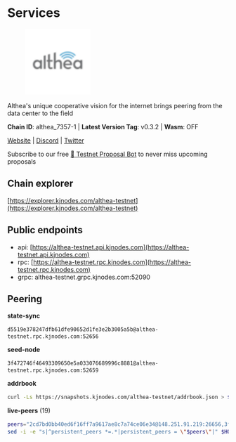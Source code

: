 # Services

<figure><img src="https://raw.githubusercontent.com/kj89/cosmos-images/main/logos/althea.png" width="150" alt=""><figcaption></figcaption></figure>

Althea's unique cooperative vision for the internet  brings peering from the data center to the field

**Chain ID**: althea_7357-1 | **Latest Version Tag**: v0.3.2 | **Wasm**: OFF

[Website](https://www.althea.net) | [Discord](https://discord.gg/ZTKWfpDs) | [Twitter](https://twitter.com/altheanetwork)



Subscribe to our free [🤖 Testnet Proposal Bot](https://t.me/kjnodes_testnet_proposal_bot) to never miss upcoming proposals


## Chain explorer
[https://explorer.kjnodes.com/althea-testnet](https://explorer.kjnodes.com/althea-testnet)

## Public endpoints

* api: [https://althea-testnet.api.kjnodes.com](https://althea-testnet.api.kjnodes.com)
* rpc: [https://althea-testnet.rpc.kjnodes.com](https://althea-testnet.rpc.kjnodes.com)
* grpc: althea-testnet.grpc.kjnodes.com:52090

## Peering

**state-sync**

```text
d5519e378247dfb61dfe90652d1fe3e2b3005a5b@althea-testnet.rpc.kjnodes.com:52656
```

**seed-node**

```text
3f472746f46493309650e5a033076689996c8881@althea-testnet.rpc.kjnodes.com:52659
```

**addrbook**
```bash
curl -Ls https://snapshots.kjnodes.com/althea-testnet/addrbook.json > $HOME/.althea/config/addrbook.json
```

**live-peers** (19)
```bash
peers="2cd7bd0bb40ed6f16ff7a9617ae8c7a74ce06e34@148.251.91.219:26656,3f9a20277d68b7fe52efbe84dad231af472d0190@162.55.235.69:29656,aa500219761eecd7f1f02a8bfd21c6dcdbd3cf42@142.132.232.40:26656,cc542d9fb5f93780fc4004aa67f2b502686a24e8@144.76.27.79:61056,ccc09b0fb3c5f6b2dc826a6896bf43b099921bdb@207.180.253.242:26656,d5040e6aa2f190e04a39dc27e8199786a848e1cd@161.97.99.251:26156,d26fddea7ceb8cb5a52223702a23757cb09fad37@207.180.199.115:31656,e5990247cc7fde4f94b44f687e0a9bda84fffe55@141.94.193.28:55766,856ac01afa0163c27b69e1b25464427310120924@85.25.134.23:26656,8af3c5f2e975150cbf2d57bea182c2ca0fb808d2@65.21.237.170:10456,695f6de1a39a5f189015a50ef5f9df144a76b4d8@65.108.233.102:36656,17edf24237b1c2b5b196d344761f964407d05862@65.108.233.109:12456,d5519e378247dfb61dfe90652d1fe3e2b3005a5b@65.109.68.190:52656,c215cf295b05c1338fdf5070a7b2abde873f5a88@95.217.40.230:26656,7eb055628aee375914d7d265ef4bc01ea692fe95@65.109.82.106:31656,dc67cbe058b802aa34f64715b44474c462b4317b@65.108.237.224:36656,11e8f38e3c5601e4ab2333d5a5bbb108a39b8e1c@159.69.110.238:26656,96320aaab7794933fddbc2bb101e54b8697c58e7@141.95.65.26:26656,83147260a704b75283ca6da218516ee0eaa82956@170.64.156.36:26656"
sed -i -e "s|^persistent_peers *=.*|persistent_peers = \"$peers\"|" $HOME/.althea/config/config.toml
```
